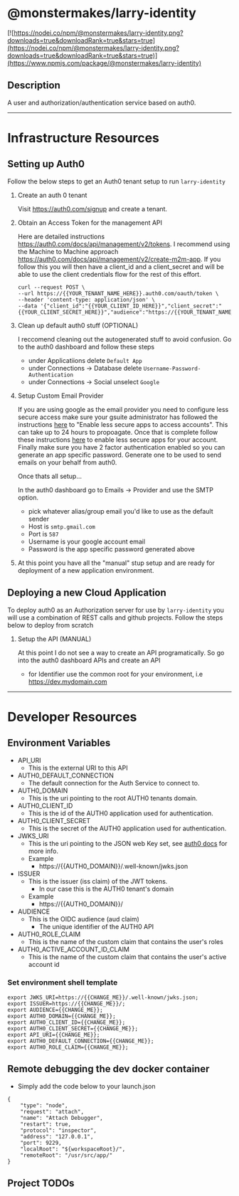 # @monstermakes/larry-identity

[![https://nodei.co/npm/@monstermakes/larry-identity.png?downloads=true&downloadRank=true&stars=true](https://nodei.co/npm/@monstermakes/larry-identity.png?downloads=true&downloadRank=true&stars=true)](https://www.npmjs.com/package/@monstermakes/larry-identity)


## Description
A user and authorization/authentication service based on auth0.


---
# Infrastructure Resources

## Setting up Auth0
Follow the below steps to get an Auth0 tenant setup to run `larry-identity`

1. Create an auth 0 tenant

	Visit https://auth0.com/signup and create a tenant.

2. Obtain an Access Token for the management API

	Here are detailed instructions https://auth0.com/docs/api/management/v2/tokens. I recommend using the Machine to Machine approach https://auth0.com/docs/api/management/v2/create-m2m-app. If you follow this you will then have a client_id and a client_secret and will be able to use the client credentials flow for the rest of this effort.

	```
	curl --request POST \
	--url https://{{YOUR_TENANT_NAME_HERE}}.auth0.com/oauth/token \
	--header 'content-type: application/json' \
	--data '{"client_id":"{{YOUR_CLIENT_ID_HERE}}","client_secret":"{{YOUR_CLIENT_SECRET_HERE}}","audience":"https://{{YOUR_TENANT_NAME_HERE}}.auth0.com/api/v2/","grant_type":"client_credentials"}'
	```

3. Clean up default auth0 stuff (OPTIONAL)

	I reccomend cleaning out the autogenerated stuff to avoid confusion. Go to the auth0 dashboard and follow these steps
	- under Applicatiions delete `Default App`
	- under Connections -> Database delete `Username-Password-Authentication`
	- under Connections -> Social unselect `Google`

4. Setup Custom Email Provider

	If you are using google as the email provider you need to configure less secure access make sure your gsuite administrator has followed the instructions [here](https://support.google.com/a/answer/6260879?hl=en) to "Enable less secure apps to access accounts". This can take up to 24 hours to propoagate. Once that is complete follow these instructions [here](https://support.google.com/accounts/answer/6010255) to enable less secure apps for your account. Finally make sure you have 2 factor authentication enabled so you can generate an app specific password. Generate one to be used to send emails on your behalf from auth0.
	
	Once thats all setup...
	
	In the auth0 dashboard go to Emails -> Provider and use the SMTP option.
	- pick whatever alias/group email you'd like to use as the default sender
	- Host is `smtp.gmail.com`
	- Port is `587`
	- Username is your google account email
	- Password is the app specific password generated above

5. At this point you have all the "manual" stup setup and are ready for deployment of a new application environment.

## Deploying a new Cloud Application
To deploy auth0 as an Authorization server for use by `larry-identity` you  will use a combination of REST calls and github projects. Follow the steps below to deploy from scratch

1. Setup the API (MANUAL)

	At this point I do not see a way to create an API programatically. So go into the auth0 dashboard APIs and create an API

	- for Identifier use the common root for your environment, i.e https://dev.mydomain.com



---
# Developer Resources


## Environment Variables
* API_URI 
	* This is the external URI to this API 
* AUTH0_DEFAULT_CONNECTION
	* The default connection for the Auth Service to connect to.
* AUTH0_DOMAIN
	* This is the uri pointing to the root AUTH0 tenants domain.
* AUTH0_CLIENT_ID
	* This is the id of the AUTH0 application used for authentication.
* AUTH0_CLIENT_SECRET 
	* This is the secret of the AUTH0 application used for authentication.
* JWKS_URI
	* This is the uri pointing to the JSON web Key set, see [auth0 docs](https://auth0.com/docs/jwks) for more info.
	* Example
		* https://{{AUTH0_DOMAIN}}/.well-known/jwks.json
* ISSUER
	* This is the issuer (iss claim) of the JWT tokens.
		* In our case this is the AUTH0 tenant's domain
	* Example
		* https://{{AUTH0_DOMAIN}}/
* AUDIENCE
	* This is the OIDC audience (aud claim) 
		* The unique identifier of the AUTH0 API
* AUTH0_ROLE_CLAIM
	* This is the name of the custom claim that contains the user's roles
* AUTH0_ACTIVE_ACCOUNT_ID_CLAIM
	* This is the name of the custom claim that contains the user's active account id

### Set environment shell template
```
export JWKS_URI=https://{{CHANGE_ME}}/.well-known/jwks.json;
export ISSUER=https://{{CHANGE_ME}}/;
export AUDIENCE={{CHANGE_ME}};
export AUTH0_DOMAIN={{CHANGE_ME}};
export AUTH0_CLIENT_ID={{CHANGE_ME}};
export AUTH0_CLIENT_SECRET={{CHANGE_ME}};
export API_URI={{CHANGE_ME}};
export AUTH0_DEFAULT_CONNECTION={{CHANGE_ME}};
export AUTH0_ROLE_CLAIM={{CHANGE_ME}};
```

## Remote debugging the dev docker container
- Simply add the code below to your launch.json
```
{
	"type": "node",
	"request": "attach",
	"name": "Attach Debugger",
	"restart": true,
	"protocol": "inspector",
	"address": "127.0.0.1",
	"port": 9229,
	"localRoot": "${workspaceRoot}/",
	"remoteRoot": "/usr/src/app/"
}
```

## Project TODOs
